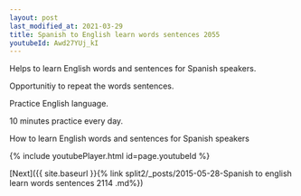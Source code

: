 ```yaml
---
layout: post
last_modified_at: 2021-03-29
title: Spanish to English learn words sentences 2055 
youtubeId: Awd27YUj_kI
---
```

 
 
Helps to learn English words and sentences for Spanish speakers.

Opportunitiy to repeat the words sentences. 

Practice English language. 
 
10 minutes practice every day. 
 
How to learn English words and sentences for Spanish speakers 
 
{% include youtubePlayer.html id=page.youtubeId %}
 
 
[Next]({{ site.baseurl }}{% link  split2/_posts/2015-05-28-Spanish to english learn words sentences 2114 .md%})
 
